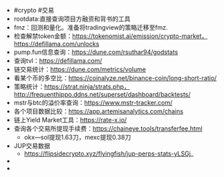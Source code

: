 - #crypto #交易
- rootdata:直接查询项目方融资和背书的工具
- fmz：回测和量化。准备将tradingview的策略迁移至fmz.
- 检查解禁token金额：https://tokenomist.ai/emission/crypto-market，https://defillama.com/unlocks
- pump.fun信息查询：https://dune.com/rsuthar94/godstats
- 查询tvl：https://defillama.com/
- 链交易统计：https://dune.com/metrics/volume
- 看某个币的多空比：https://coinalyze.net/binance-coin/long-short-ratio/
- 策略统计：https://strat.ninja/strats.php，http://frequenthippo.ddns.net/superset/dashboard/backtests/
- mstr与btc的溢价率查询：https://www.mstr-tracker.com/
- 各个项目数据比较：https://app.artemisanalytics.com/chains
- 链上Yield Market工具：https://rate-x.io/
- 查询各个交易所提现手续费：https://chaineye.tools/transferfee.html
	- okx—sol提现1.63刀，mexc提现0.38刀
- JUP交易数据
	- https://flipsidecrypto.xyz/flyingfish/jup-perps-stats-yLSGj_
-
-
